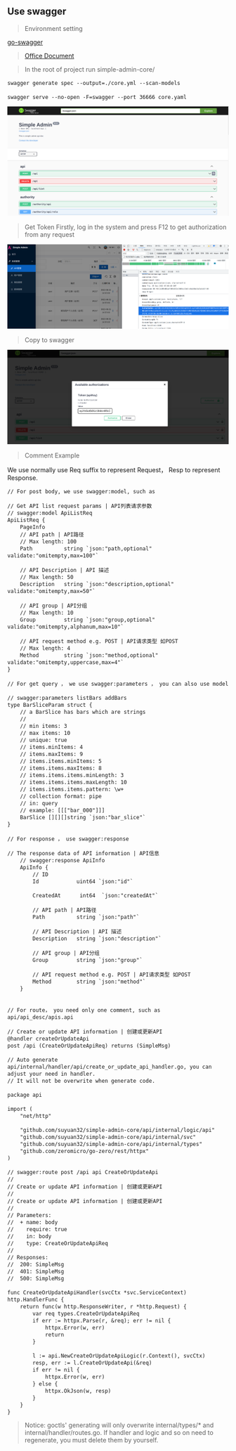 ## Use swagger

> Environment setting

[go-swagger](https://zhuanlan.zhihu.com/p/556171256?)

> [Office Document](https://goswagger.io/use/spec/meta.html)

> In the root of project run simple-admin-core/

```shell
swagger generate spec --output=./core.yml --scan-models

swagger serve --no-open -F=swagger --port 36666 core.yaml
```

![pic](../../assets/swagger.png)

> Get Token
> Firstly, log in the system and press F12 to get authorization from any request

![pic](../../assets/get_token.png)

> Copy to swagger

![pic](../../assets/swagger_authority.png)

> Comment Example

We use normally use Req suffix to represent  Request， Resp to represent Response.

```text
// For post body, we use swagger:model, such as

// Get API list request params | API列表请求参数
// swagger:model ApiListReq
ApiListReq {
    PageInfo
    // API path | API路径
    // Max length: 100
    Path          string `json:"path,optional" validate:"omitempty,max=100"`
    
    // API Description | API 描述
    // Max length: 50
    Description   string `json:"description,optional" validate:"omitempty,max=50"`
    
    // API group | API分组
    // Max length: 10
    Group         string `json:"group,optional" validate:"omitempty,alphanum,max=10"`
    
    // API request method e.g. POST | API请求类型 如POST
    // Max length: 4
    Method        string `json:"method,optional" validate:"omitempty,uppercase,max=4"`
}

// For get query ， we use swagger:parameters ， you can also use model

// swagger:parameters listBars addBars
type BarSliceParam struct {
    // a BarSlice has bars which are strings
    //
    // min items: 3
    // max items: 10
    // unique: true
    // items.minItems: 4
    // items.maxItems: 9
    // items.items.minItems: 5
    // items.items.maxItems: 8
    // items.items.items.minLength: 3
    // items.items.items.maxLength: 10
    // items.items.items.pattern: \w+
    // collection format: pipe
    // in: query
    // example: [[["bar_000"]]]
    BarSlice [][][]string `json:"bar_slice"`
}

// For response ， use swagger:response 

// The response data of API information | API信息
    // swagger:response ApiInfo
    ApiInfo {
        // ID
        Id            uint64 `json:"id"`

        CreatedAt      int64  `json:"createdAt"`

        // API path | API路径
        Path          string `json:"path"`

        // API Description | API 描述
        Description   string `json:"description"`

        // API group | API分组
        Group         string `json:"group"`

        // API request method e.g. POST | API请求类型 如POST
        Method        string `json:"method"`
    }


// For route， you need only one comment, such as api/api_desc/apis.api

// Create or update API information | 创建或更新API
@handler createOrUpdateApi
post /api (CreateOrUpdateApiReq) returns (SimpleMsg)

// Auto generate api/internal/handler/api/create_or_update_api_handler.go, you can adjust your need in handler. 
// It will not be overwrite when generate code. 

package api

import (
	"net/http"

	"github.com/suyuan32/simple-admin-core/api/internal/logic/api"
	"github.com/suyuan32/simple-admin-core/api/internal/svc"
	"github.com/suyuan32/simple-admin-core/api/internal/types"
	"github.com/zeromicro/go-zero/rest/httpx"
)

// swagger:route post /api api CreateOrUpdateApi
//
// Create or update API information | 创建或更新API
//
// Create or update API information | 创建或更新API
//
// Parameters:
//  + name: body
//    require: true
//    in: body
//    type: CreateOrUpdateApiReq
//
// Responses:
//  200: SimpleMsg
//  401: SimpleMsg
//  500: SimpleMsg

func CreateOrUpdateApiHandler(svcCtx *svc.ServiceContext) http.HandlerFunc {
	return func(w http.ResponseWriter, r *http.Request) {
		var req types.CreateOrUpdateApiReq
		if err := httpx.Parse(r, &req); err != nil {
			httpx.Error(w, err)
			return
		}

		l := api.NewCreateOrUpdateApiLogic(r.Context(), svcCtx)
		resp, err := l.CreateOrUpdateApi(&req)
		if err != nil {
			httpx.Error(w, err)
		} else {
			httpx.OkJson(w, resp)
		}
	}
}

```

> Notice: goctls' generating will only overwrite internal/types/* and internal/handler/routes.go. 
> If  handler and logic and so on need to regenerate, you must delete them by yourself.